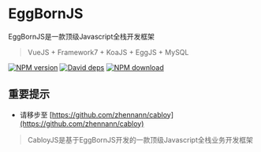 # EggBornJS

EggBornJS是一款顶级Javascript全栈开发框架

> VueJS + Framework7 + KoaJS + EggJS + MySQL

[![NPM version][npm-image]][npm-url]
[![David deps][david-image]][david-url]
[![NPM download][download-image]][download-url]

[npm-image]: https://img.shields.io/npm/v/egg-born.svg?style=flat-square
[npm-url]: https://npmjs.org/package/egg-born
[david-image]: https://img.shields.io/david/zhennann/egg-born.svg?style=flat-square
[david-url]: https://david-dm.org/zhennann/egg-born
[download-image]: https://img.shields.io/npm/dm/egg-born.svg?style=flat-square
[download-url]: https://npmjs.org/package/egg-born

## 重要提示

- 请移步至 [https://github.com/zhennann/cabloy](https://github.com/zhennann/cabloy)

> CabloyJS是基于EggBornJS开发的一款顶级Javascript全栈业务开发框架
